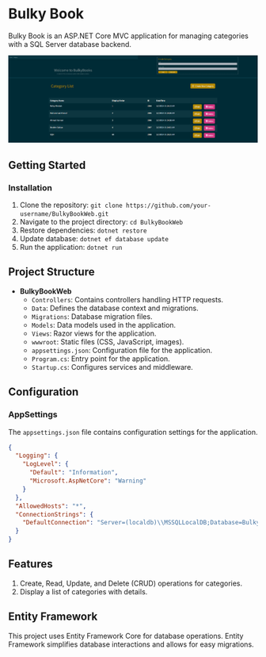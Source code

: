 # Bulky Book

Bulky Book is an ASP.NET Core MVC application for managing categories with a SQL Server database backend.

 <a href="linko-app.herokuapp.com/" ><img src="./BulkyBook.png" width="800px" /><br></a>

## Getting Started

### Installation
1. Clone the repository: `git clone https://github.com/your-username/BulkyBookWeb.git`
2. Navigate to the project directory: `cd BulkyBookWeb`
3. Restore dependencies: `dotnet restore`
4. Update database: `dotnet ef database update`
5. Run the application: `dotnet run`

## Project Structure

- **BulkyBookWeb**
  - `Controllers`: Contains controllers handling HTTP requests.
  - `Data`: Defines the database context and migrations.
  - `Migrations`: Database migration files.
  - `Models`: Data models used in the application.
  - `Views`: Razor views for the application.
  - `wwwroot`: Static files (CSS, JavaScript, images).
  - `appsettings.json`: Configuration file for the application.
  - `Program.cs`: Entry point for the application.
  - `Startup.cs`: Configures services and middleware.

## Configuration

### AppSettings
The `appsettings.json` file contains configuration settings for the application.

```json
{
  "Logging": {
    "LogLevel": {
      "Default": "Information",
      "Microsoft.AspNetCore": "Warning"
    }
  },
  "AllowedHosts": "*",
  "ConnectionStrings": {
    "DefaultConnection": "Server=(localdb)\\MSSQLLocalDB;Database=Bulky;Trusted_Connection=True;"
  }
}
```

## Features
1. Create, Read, Update, and Delete (CRUD) operations for categories.
2. Display a list of categories with details.

## Entity Framework
This project uses Entity Framework Core for database operations. Entity Framework simplifies database interactions and allows for easy migrations.
